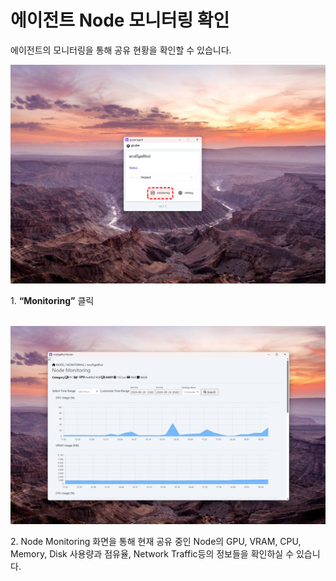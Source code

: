 # 에이전트 Node 모니터링 확인

에이전트의 모니터링을 통해 공유 현황을 확인할 수 있습니다. 

![agent-monitoring](img/check-agent-node-monitoring/agent-monitoring.png)

1\. **“Monitoring”** 클릭 
<br><br>

![node-monitoring](img/check-agent-node-monitoring/node-monitoring.png)

2\. Node Monitoring 화면을 통해 현재 공유 중인 Node의 GPU, VRAM, CPU, Memory, Disk 사용량과 점유율, Network Traffic등의 정보들을 확인하실 수 있습니다.
<br><br>